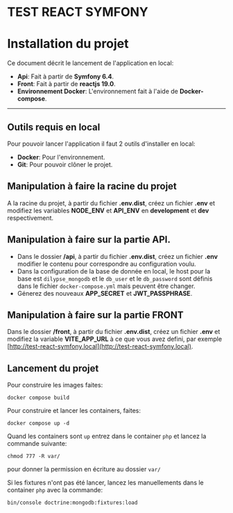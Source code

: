 # TEST REACT SYMFONY

# Installation du projet
Ce document décrit le lancement de l'application en local:
- **Api**: Fait à partir de **Symfony 6.4**.
- **Front**: Fait à partir de **reactjs 19.0**.
- **Environnement Docker**: L'environnement fait à l'aide de **Docker-compose**.
---
## Outils requis en local
Pour pouvoir lancer l'application il faut 2 outils d'installer en local:
- **Docker**: Pour l'environnement.
- **Git**: Pour pouvoir clôner le projet.

## Manipulation à faire la racine du projet

A la racine du projet, à partir du fichier **.env.dist**, créez un fichier **.env** et modifiez les variables **NODE_ENV** et **API_ENV** en **development** et **dev** respectivement.

## Manipulation à faire sur la partie API.

- Dans le dossier **/api**, à partir du fichier **.env.dist**, créez un fichier **.env** modifier le contenu pour correspondre au configuration voulu.
- Dans la configuration de la base de donnée en local, le host pour la base est `dilypse_mongodb` et le `db_user` et le `db_password` sont définis dans le fichier `docker-compose.yml` mais peuvent être changer.
- Génerez des nouveaux **APP_SECRET** et **JWT_PASSPHRASE**.

## Manipulation à faire sur la partie FRONT

Dans le dossier **/front**, à partir du fichier **.env.dist**, créez un fichier **.env** et modifiez la variable **VITE_APP_URL** à ce que vous avez defini, par exemple [http://test-react-symfony.local](http://test-react-symfony.local).

## Lancement du projet

Pour construire les images faites:
```
docker compose build
```
Pour construire et lancer les containers, faites:
```
docker compose up -d
```
Quand les containers sont `up` entrez dans le container `php` et lancez la commande suivante:
```
chmod 777 -R var/
```
pour donner la permission en écriture au dossier `var/`

Si les fixtures n'ont pas été lancer, lancez les manuellements dans le container `php` avec la commande:
```
bin/console doctrine:mongodb:fixtures:load
```
